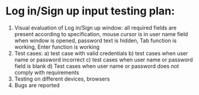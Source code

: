 # Log in/Sign up input testing plan:
1. Visual evaluation of Log in/Sign up window: all required fields are present according to specification, mouse cursor is in user name field when window is opened, password text is hidden, Tab function is working, Enter function is working
2. Test cases:
  a) test case with valid credentials 
  b) test cases when user name or password incorrect 
  c) test cases when user name or password field is blank
  d) Test cases when user name or password does not comply with requirements 
3. Testing on different devices, browsers
4. Bugs are reported
